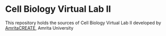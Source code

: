 # Cell Biology Virtual Lab II
This repository holds the sources of Cell Biology Virtual Lab II developed by 
<a href="http://vlab.amrita.edu/index.php?sub=3&brch=188" target="_blank">AmritaCREATE</a>, Amrita University

